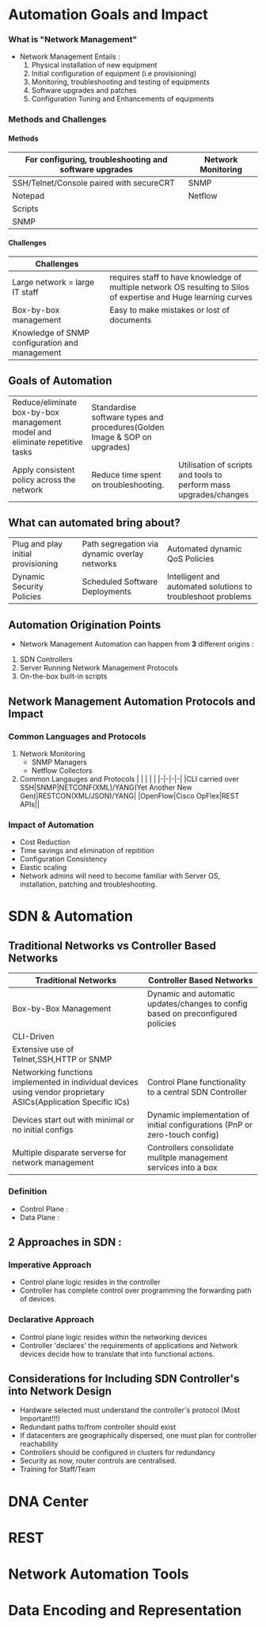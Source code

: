 # Automation Goals and Impact
### What is "Network Management"
* Network Management Entails : 
   1. Physical installation of new equipment
   2. Initial configuration of equipment (i.e provisioning)
   3. Monitoring, troubleshooting and testing of equipments
   4. Software upgrades and patches
   5. Configuration Tuning and Enhancements of equipments 
### Methods and Challenges
#### Methods
|For configuring, troubleshooting and software upgrades|Network Monitoring|
|------------------------------------------------------|------------------|
|SSH/Telnet/Console paired with secureCRT|SNMP|
|Notepad|Netflow|
|Scripts||
|SNMP||
#### Challenges
|Challenges| |
|----------|-|
|Large network = large IT staff|requires staff to have knowledge of multiple network OS resulting to Silos of expertise and Huge learning curves|
|Box-by-box management|Easy to make mistakes or lost of documents|
|Knowledge of SNMP configuration and management ||

## Goals of Automation
| | | |
|-|-|-|
|Reduce/eliminate box-by-box management model and eliminate repetitive tasks|Standardise software types and procedures(Golden Image & SOP on upgrades)||
|Apply consistent policy across the network|Reduce time spent on troubleshooting.|Utilisation of scripts and tools to perform mass upgrades/changes|

## What can automated bring about?
| | | |
|-|-|-|
|Plug and play initial provisioning|Path segregation via dynamic overlay networks|Automated dynamic QoS Policies|Automated Topology Visualisations|
|Dynamic Security Policies|Scheduled Software Deployments|Intelligent and automated solutions to troubleshoot problems||

## Automation Origination Points
* Network Management Automation can happen from **3** different origins : 
1. SDN Controllers
2. Server Running Network Management Protocols
3. On-the-box built-in scripts

## Network Management Automation Protocols and Impact
### Common Languages and Protocols
1. Network Monitoring
   - SNMP Managers
   - Netflow Collectors
2. Common Langauges and Protocols
   | | | | |
   |-|-|-|-|
   |CLI carried over SSH|SNMP|NETCONF(XML)/YANG(Yet Another New Gen)|RESTCON(XML/JSON)/YANG|
   |OpenFlow|Cisco OpFlex|REST APIs||

### Impact of Automation
* Cost Reduction
* Time savings and elimination of repitition
* Configuration Consistency
* Elastic scaling
* Network admins will need to become familiar with Server OS, installation, patching and troubleshooting.

# SDN & Automation
## Traditional Networks vs Controller Based Networks
|Traditional Networks|Controller Based Networks|
|--------------------|-------------------------|
|Box-by-Box Management|Dynamic and automatic updates/changes to config based on preconfigured policies|
|CLI-Driven||
|Extensive use of Telnet,SSH,HTTP or SNMP||
|Networking functions implemented in individual devices using vendor proprietary ASICs(Application Specific ICs)|Control Plane functionality to a central SDN Controller|
|Devices start out with minimal or no initial configs|Dynamic implementation of initial configurations (PnP or zero-touch config)|
|Multiple disparate serverse for network management|Controllers consolidate mulitple management services into a box|

### Definition
* Control Plane : 
* Data Plane : 

## 2 Approaches in SDN : 
### Imperative Approach
* Control plane logic resides in the controller
* Controller has complete control over programming the forwarding path of devices.

### Declarative Approach
* Control plane logic resides within the networking devices
* Controller 'declares' the requirements of applications and Network devices decide how to translate that into functional actions.

## Considerations for Including SDN Controller's into Network Design
* Hardware selected must understand the controller's protocol (Most Important!!!)
* Redundant paths to/from controller should exist
* If datacenters are geographically dispersed, one must plan for controller reachability
* Controllers should be configured in clusters for redundancy
* Security as now, router controls are centralised.
* Training for Staff/Team

# DNA Center
# REST
# Network Automation Tools
# Data Encoding and Representation
